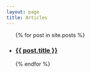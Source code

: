 ```yaml
---
layout: page
title: Articles
---
```

<ul class="articles">
{% for post in site.posts %}
<li><h3><a href="{{ post.url }}">{{ post.title }}</a></h3></li>
{% endfor %}
</ul>